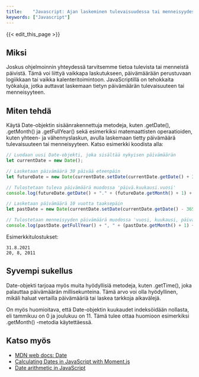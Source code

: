 ```yaml
---
title:    "Javascript: Ajan laskeminen tulevaisuudessa tai menneisyydessä"
keywords: ["Javascript"]
---
```


{{< edit_this_page >}}

## Miksi

Joskus ohjelmoinnin yhteydessä tarvitsemme tietoa tulevista tai menneistä päivistä. Tämä voi liittyä vaikkapa laskutukseen, päivämäärään perustuvaan logiikkaan tai vaikka kalenteritoimintoon. JavaScriptillä on tehokkaita työkaluja, jotka auttavat laskemaan tietyn päivämäärän tulevaisuuteen tai menneisyyteen.

## Miten tehdä

Käytä Date-objektin sisäänrakennettuja metodeja, kuten .getDate(), .getMonth() ja .getFullYear() sekä esimerkiksi matemaattisten operaatioiden, kuten yhteen- ja vähennyslaskun, avulla laskemaan tietty päivämäärä tulevaisuuteen tai menneisyyteen. Katso esimerkki koodista alla:

```Javascript
// Luodaan uusi Date-objekti, joka sisältää nykyisen päivämäärän
let currentDate = new Date();

// Lasketaan päivämäärä 30 päivää eteenpäin
let futureDate = new Date(currentDate.setDate(currentDate.getDate() + 30));

// Tulostetaan tuleva päivämäärä muodossa 'päivä.kuukausi.vuosi'
console.log(futureDate.getDate() + "." + (futureDate.getMonth() + 1) + "." + futureDate.getFullYear());

// Lasketaan päivämäärä 10 vuotta taaksepäin
let pastDate = new Date(currentDate.setDate(currentDate.getDate() - 3650));

// Tulostetaan menneisyyden päivämäärä muodossa 'vuosi, kuukausi, päivä'
console.log(pastDate.getFullYear() + ", " + (pastDate.getMonth() + 1) + ", " + pastDate.getDate());
```

Esimerkkitulostukset:

```
31.8.2021
20, 8, 2011
```

## Syvempi sukellus

Date-objekti tarjoaa myös muita hyödyllisiä metodeja, kuten .getTime(), joka palauttaa päivämäärän millisekunteina. Tämä arvo voi olla hyödyllinen, mikäli haluat vertailla päivämääriä tai laskea tarkkoja aikavälejä.

On myös huomioitava, että Date-objektin kuukaudet indeksöidään nollasta, eli tammikuu on 0 ja joulukuu on 11. Tämä tulee ottaa huomioon esimerkiksi .getMonth() -metodia käytettäessä.

## Katso myös

- [MDN web docs: Date](https://developer.mozilla.org/en-US/docs/Web/JavaScript/Reference/Global_Objects/Date)
- [Calculating Dates in JavaScript with Moment.js](https://www.sitepoint.com/calculating-dates-in-javascript-with-moment-js/)
- [Date arithmetic in JavaScript](https://flaviocopes.com/javascript-date-math/)